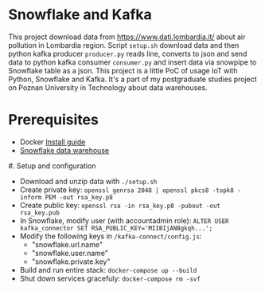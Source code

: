 # Snowflake and Kafka

This project download data from https://www.dati.lombardia.it/ about air pollution in Lombardia region.
Script `setup.sh` download data and then python kafka producer `producer.py` reads line, converts to json and send
data to python kafka consumer `consumer.py` and insert data via snowpipe to Snowflake table as a json.
This project is a little PoC of usage IoT with Python, Snowflake and Kafka. It's a part of my postgraduate studies project on Poznan University in Technology about data warehouses. 



# Prerequisites
  - Docker [Install guide](https://docs.docker.com/get-docker/)
  - [Snowflake data warehouse](https://www.snowflake.com/)

#. Setup and configuration
  - Download and unzip data with `./setup.sh`
  - Create private key:
  `openssl genrsa 2048 | openssl pkcs8 -topk8 -inform PEM -out rsa_key.p8`
  - Create public key:
  `openssl rsa -in rsa_key.p8 -pubout -out rsa_key.pub`
  - In Snowflake, modify user (with accountadmin role):
  `ALTER USER kafka_connector SET RSA_PUBLIC_KEY='MIIBIjANBgkqh...';`
  - Modify the following keys in `/kafka-connect/config.js`:
      - "snowflake.url.name"
      - "snowflake.user.name"
      - "snowflake.private.key"
  - Build and run entire stack: `docker-compose up --build`
  - Shut down services gracefuly: `docker-compose rm -svf`
